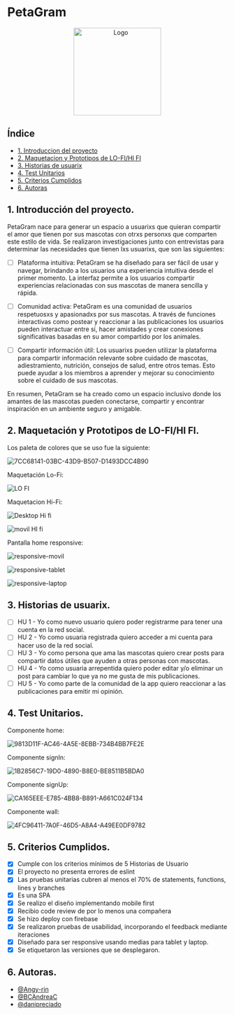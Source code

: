 # PetaGram

<p align="center">
  <img src="https://github.com/danipreciado/Social-Network/assets/127158155/0e8e53d0-a6d4-4c3c-98eb-77ae6389c901" alt="Logo" width="200" />
</p>

## Índice

* [1. Introduccion del proyecto](#1-Introduccion-del-proyecto)
* [2. Maquetacion y Prototipos de LO-FI/HI FI](#2-Maquetacion-y-Prototipos-de-LO-FI/HI-FI)
* [3. Historias de usuarix](#3-Historias-de-usuarix)
* [4. Test Unitarios](#4-Test-Unitarios)
* [5. Criterios Cumplidos](#5-Criterios-Cumplidos)
* [6. Autoras](#6-Autoras)

## 1. Introducción del proyecto.

PetaGram nace para generar un espacio a usuarixs que quieran compartir el amor que tienen
por sus mascotas con otrxs personxs que comparten este estilo de vida.
Se realizaron investigaciones junto con entrevistas para determinar las necesidades que
tienen lxs usuarixs, que son las siguientes:

- [ ] Plataforma intuitiva: PetaGram se ha diseñado para ser fácil de usar y navegar, brindando a los usuarios una experiencia intuitiva desde el primer momento. La interfaz permite a los usuarios compartir experiencias relacionadas con sus mascotas de manera sencilla y rápida.

- [ ] Comunidad activa: PetaGram es una comunidad de usuarios respetuosxs y apasionadxs por sus mascotas. A través de funciones interactivas como postear y reaccionar a las publicaciones  los usuarios pueden interactuar entre sí, hacer amistades y crear conexiones significativas basadas en su amor compartido por los animales.

- [ ] Compartir información útil: Los usuarixs pueden utilizar la plataforma para compartir información relevante sobre cuidado de mascotas, adiestramiento, nutrición, consejos de salud, entre otros temas. Esto puede ayudar a los miembros a aprender y mejorar su conocimiento sobre el cuidado de sus mascotas.

En resumen, PetaGram se ha creado como un espacio inclusivo donde los amantes de las mascotas pueden conectarse, compartir y encontrar inspiración en un ambiente seguro y amigable.


## 2. Maquetación y Prototipos de LO-FI/HI FI. 

Los paleta de colores que se uso fue la siguiente:

![7CC68141-03BC-43D9-B507-D1493DCC4B90](https://github.com/danipreciado/Social-Network/assets/72713821/41d0cea6-a3b1-4949-9f5a-0c6e6605da66)

Maquetación Lo-Fi:

![LO FI](https://github.com/danipreciado/Social-Network/assets/126895867/fe5f5ac8-8433-4fed-a9fd-7b81f93c4660)

Maquetacion Hi-Fi:

![Desktop Hi fi](https://github.com/danipreciado/Social-Network/assets/126895867/ff3d121d-3429-4279-bdb7-4b25d670847b)

![movil HI fi](https://github.com/danipreciado/Social-Network/assets/126895867/d33a7a92-5e9e-46d1-b4d7-697a1a73fa00)

Pantalla home responsive:

![responsive-movil](https://github.com/danipreciado/Social-Network/assets/126895867/883f7337-dd73-4710-81ab-663018aba93d)

![responsive-tablet](https://github.com/danipreciado/Social-Network/assets/126895867/2f764590-b68e-40cd-a857-1c78e733dac1)

![responsive-laptop](https://github.com/danipreciado/Social-Network/assets/126895867/3c868cc4-1572-47f2-9d8f-e4f6d9d9ea22)

## 3. Historias de usuarix.

- [ ] HU 1 - Yo como nuevo usuario quiero poder registrarme para tener una cuenta en la red social.
- [ ] HU 2 - Yo como usuaria registrada quiero acceder a mi cuenta para hacer uso de la red social.
- [ ] HU 3 - Yo como persona que ama las mascotas quiero crear posts para compartir datos útiles que ayuden a otras personas con mascotas.
- [ ] HU 4 - Yo como usuaria arrepentida quiero poder editar y/o eliminar un post para cambiar lo que ya no me gusta de mis publicaciones.
- [ ] HU 5 - Yo como parte de la comunidad de la app quiero reaccionar a las publicaciones para emitir mi opinión.

## 4. Test Unitarios.
Componente home: 

![9813D11F-AC46-4A5E-8EBB-734B4BB7FE2E](https://github.com/danipreciado/Social-Network/assets/72713821/2a6ca5e5-1d8c-4a92-bdd0-229d01dcccf1)

Componente signIn:

![1B2856C7-19D0-4890-B8E0-BE8511B5BDA0](https://github.com/danipreciado/Social-Network/assets/72713821/28376505-eab7-464a-972b-1e4dbddc7b03)

Componente signUp:

![CA165EEE-E785-4BB8-B891-A661C024F134](https://github.com/danipreciado/Social-Network/assets/72713821/a64c5d31-5afc-4fa6-9368-688ae7a5dfe8)

Componente wall:

![4FC96411-7A0F-46D5-A8A4-A49EE0DF9782](https://github.com/danipreciado/Social-Network/assets/72713821/b4727c46-125f-470a-a6f9-ee3af20defbe)


## 5. Criterios Cumplidos.

- [x] Cumple con los criterios mínimos de 5 Historias de Usuario
- [x] El proyecto no presenta errores de eslint
- [x] Las pruebas unitarias cubren al menos el 70% de statements, functions, lines y branches
- [x] Es una SPA
- [x] Se realizo el diseño implementando mobile first
- [x] Recibio code review de por lo menos una compañera
- [x] Se hizo deploy con firebase
- [x] Se realizaron pruebas de usabilidad, incorporando el feedback mediante iteraciones
- [x] Diseñado para ser responsive usando medias para tablet y laptop.
- [x] Se etiquetaron las versiones que se desplegaron.

## 6. Autoras.

- [@Angy-rin](https://github.com/angy-Rin)
- [@BCAndreaC](https://github.com/BCAndreaC)
- [@danipreciado](https://github.com/danipreciado)


